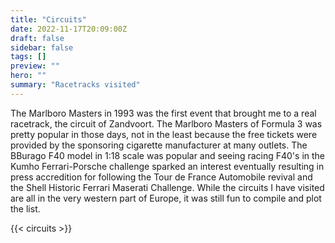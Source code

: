 ```yaml
---
title: "Circuits"
date: 2022-11-17T20:09:00Z
draft: false
sidebar: false
tags: []
preview: ""
hero: ""
summary: "Racetracks visited"
---
```


The Marlboro Masters in 1993 was the first event that brought me to a real racetrack, the circuit of Zandvoort. The Marlboro Masters of Formula 3 was pretty popular in those days, not in the least because the free tickets were provided by the sponsoring cigarette manufacturer at many outlets.
The BBurago F40 model in 1:18 scale was popular and seeing racing F40's in the Kumho Ferrari-Porsche challenge sparked an interest eventually resulting in press accredition for following the Tour de France Automobile revival and the Shell Historic Ferrari Maserati Challenge.
While the circuits I have visited are all in the very western part of Europe, it was still fun to compile and plot the list.

{{< circuits >}}
